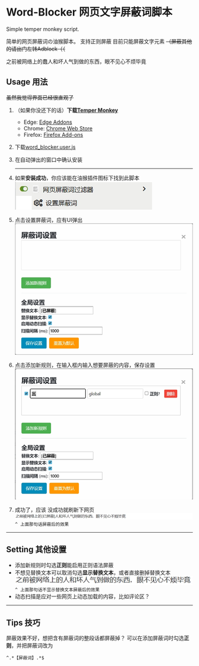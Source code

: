 # Word-Blocker 网页文字屏蔽词脚本
Simple temper monkey script.

简单的网页屏蔽词の油猴脚本。
支持正则屏蔽
目前只能屏蔽文字元素 ~~（屏蔽其他的请出门左转Adblock（（~~

之前被网络上的蠢人和坏人气到做的东西，眼不见心不烦毕竟

##  Usage 用法

~~虽然我觉得界面已经很直观了~~

1. （如果你没还下的话）**下载[Temper Monkey](http://tampermonkey.net/)**
    - Edge: [Edge Addons](https://microsoftedge.microsoft.com/addons/detail/tampermonkey/iikmkjmpaadaobahmlepeloendndfphd)
    - Chrome: [Chrome Web Store](https://chrome.google.com/webstore/detail/tampermonkey/dhdgffkkebhmkfjojejmpbldmpobfkfo)
    - Firefox: [Firefox Add-ons](https://addons.mozilla.org/en-US/firefox/addon/tampermonkey/)

2. 下载[word_blocker.user.js](https://github.com/ZJX54959/Word-Blocker/releases/download/publish/word_blocker.user.js)

3. 在自动弹出的窗口中确认安装

    ---

4. 如果**安装成功**，你应该能在油猴插件图标下找到此脚本
    ![](img/Where.png)

5. 点击<kbd>设置屏蔽词</kbd>，应有UI弹出
    ![](img/GUI.png)

6. 点击<kbd>添加新规则</kbd>，在输入框内输入想要屏蔽的内容，保存设置
    ![](img/AddWord.png)

7. 成功了，应该
   没成功就刷新下网页
     ![](img/Example1.png) 
     `^ 上面那句话屏蔽后的效果`

---

## Setting 其他设置

- 添加新规则时勾选**正则**能启用正则语法屏蔽
- 不想见替换文本可以取消勾选**显示替换文本**，或者直接删掉替换文本
    ![](img/Example2.png)
    `^ 上面那句话不显示替换文本屏蔽后的效果`
- 动态扫描是应对一些网页上动态加载的内容，比如评论区？


---

## Tips 技巧

屏蔽效果不好，想把含有屏蔽词的整段话都屏蔽掉？
可以在添加屏蔽词时勾选**正则**，并把屏蔽词改为
```
^.*【屏蔽词】.*$
```